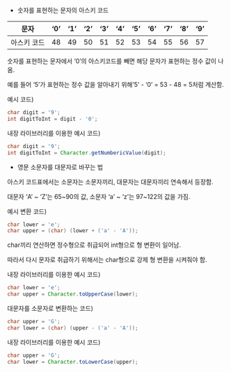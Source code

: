 - 숫자를 표현하는 문자의 아스키 코드

| 문자 | ‘0’ | ‘1’ | ‘2’ | ‘3’ | ‘4’ | ‘5’ | ‘6’ | ‘7’ | ‘8’ | ‘9’ |
| --- | --- | --- | --- | --- | --- | --- | --- | --- | --- | --- |
| 아스키 코드 | 48 | 49 | 50 | 51 | 52 | 53 | 54 | 55 | 56 | 57 |

숫자를 표현하는 문자에서 ‘0’의 아스키코드를 빼면 해당 문자가 표현하는 정수 값이 나옴.

예를 들어 ‘5’가 표현하는 정수 값을 알아내기 위해’5’ - ‘0’ = 53 - 48 = 5처럼 계산함.

예시 코드)

```java
char digit = '9';
int digitToInt = digit - '0';
```

내장 라이브러리를 이용한 예시 코드)

```java
char digit = '9';
int digitToInt = Character.getNumbericValue(digit);
```

- 영문 소문자를 대문자로 바꾸는 법

아스키 코드표에서는 소문자는 소문자끼리, 대문자는 대문자끼리 연속해서 등장함.

대문자 ‘A’ ~ ‘Z’는 65~90의 값, 소문자 ‘a’ ~ ‘z’는 97~122의 값을 가짐.

예시 변환 코드)

```java
char lower = 'e';
char upper = (char) (lower + ('a' - 'A'));
```

char끼리 연산하면 정수형으로 취급되어 int형으로 형 변환이 일어남.

따라서 다시 문자로 취급하기 위해서는 char형으로 강제 형 변환을 시켜줘야 함.

내장 라이브러리를 이용한 예시 코드)

```java
char lower = 'e';
char upper = Character.toUpperCase(lower);
```

대문자를 소문자로 변환하는 코드)

```java
char upper = 'G';
char lower = (char) (upper - ('a' - 'A'));
```

내장 라이브러리를 이용한 예시 코드)

```java
char upper = 'G';
char lower = Character.toLowerCase(upper);
```